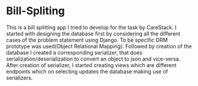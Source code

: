 # Bill-Spliting


This is a bill splitting app I tried to develop for the task by CareStack. I started with designing the database first by considering all the different cases of the problem statement using Django. To be specific ORM prototype was used(Object Relational Mapping). Followed by creation of the database I created a corresponding serializer, that does serialization/deserialization  to convert an object to json and vice-versa. After creation of serializer, I started creating views which are different endpoints which on selecting updates the database making use of serializers. 
